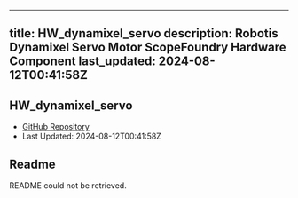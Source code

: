 
---
title: HW_dynamixel_servo
description: Robotis Dynamixel Servo Motor ScopeFoundry Hardware Component
last_updated: 2024-08-12T00:41:58Z
---

## HW_dynamixel_servo

- [GitHub Repository](https://github.com/ScopeFoundry/HW_dynamixel_servo)
- Last Updated: 2024-08-12T00:41:58Z

## Readme

README could not be retrieved.

